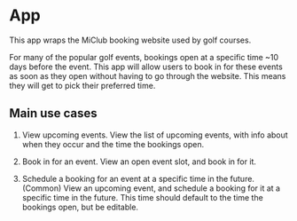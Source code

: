 # App

This app wraps the MiClub booking website used by golf courses.

For many of the popular golf events, bookings open at a specific time ~10 days before the event. This app will allow users to book in for these events as soon as they open without having to go through the website. This means they will get to pick their preferred time.

## Main use cases

1. View upcoming events.
   View the list of upcoming events, with info about when they occur and the time the bookings open.

2. Book in for an event.
   View an open event slot, and book in for it.

3. Schedule a booking for an event at a specific time in the future.
   (Common) View an upcoming event, and schedule a booking for it at a specific time in the future.
   This time should default to the time the bookings open, but be editable.
